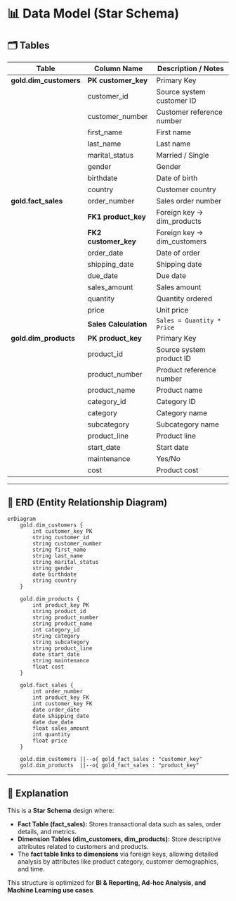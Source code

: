 # 📊 Data Model (Star Schema)

## 🗂️ Tables  

| Table | Column Name | Description / Notes |
|-------|-------------|----------------------|
| **gold.dim_customers** | **PK customer_key** | Primary Key |
|  | customer_id | Source system customer ID |
|  | customer_number | Customer reference number |
|  | first_name | First name |
|  | last_name | Last name |
|  | marital_status | Married / Single |
|  | gender | Gender |
|  | birthdate | Date of birth |
|  | country | Customer country |
| **gold.fact_sales** | order_number | Sales order number |
|  | **FK1 product_key** | Foreign key → dim_products |
|  | **FK2 customer_key** | Foreign key → dim_customers |
|  | order_date | Date of order |
|  | shipping_date | Shipping date |
|  | due_date | Due date |
|  | sales_amount | Sales amount |
|  | quantity | Quantity ordered |
|  | price | Unit price |
|  | **Sales Calculation** | `Sales = Quantity * Price` |
| **gold.dim_products** | **PK product_key** | Primary Key |
|  | product_id | Source system product ID |
|  | product_number | Product reference number |
|  | product_name | Product name |
|  | category_id | Category ID |
|  | category | Category name |
|  | subcategory | Subcategory name |
|  | product_line | Product line |
|  | start_date | Start date |
|  | maintenance | Yes/No |
|  | cost | Product cost |

---

## 📌 ERD (Entity Relationship Diagram)  

```mermaid
erDiagram
    gold.dim_customers {
        int customer_key PK
        string customer_id
        string customer_number
        string first_name
        string last_name
        string marital_status
        string gender
        date birthdate
        string country
    }

    gold.dim_products {
        int product_key PK
        string product_id
        string product_number
        string product_name
        int category_id
        string category
        string subcategory
        string product_line
        date start_date
        string maintenance
        float cost
    }

    gold.fact_sales {
        int order_number
        int product_key FK
        int customer_key FK
        date order_date
        date shipping_date
        date due_date
        float sales_amount
        int quantity
        float price
    }

    gold.dim_customers ||--o{ gold_fact_sales : "customer_key"
    gold.dim_products  ||--o{ gold_fact_sales : "product_key"
```

---

## 📌 Explanation  

This is a **Star Schema** design where:  
- **Fact Table (fact_sales):** Stores transactional data such as sales, order details, and metrics.  
- **Dimension Tables (dim_customers, dim_products):** Store descriptive attributes related to customers and products.  
- The **fact table links to dimensions** via foreign keys, allowing detailed analysis by attributes like product category, customer demographics, and time.  

This structure is optimized for **BI & Reporting, Ad-hoc Analysis, and Machine Learning use cases**.  
